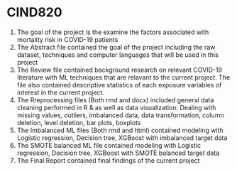 # CIND820
1. The goal of the project is the examine the factors associated with mortality risk in COVID-19 patients
2. The Abstract file contained the goal of the project including the raw dataset, techniques and computer languages that will be used in this project
3. The Review file contained background research on relevant COVID-19 literature with ML techniques that are relavant to the current project. 
   The file also contained descriptive statistics of each exposure variables of interest in the current project.
4. The Rreprocessing files (Both rmd and docx) included general data cleaning performed in R & as well as data visualization:
   Dealing with missing values, outliers, imbalanced data, data transformation, column deletion, level deletion, bar plots, boxplots
5. The Imbalanced ML files (Both rmd and html) contained modeling with Logistic regression, Decision tree, XGBoost with imbalanced target data
6. The SMOTE balanced ML file contained modeling with Logistic regression, Decision tree, XGBoost with SMOTE balanced target data
7. The Final Report contained final findings of the current project
